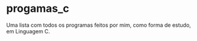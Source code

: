 # progamas_c

Uma lista com todos os programas feitos por mim, como forma de estudo, em Linguagem C.
